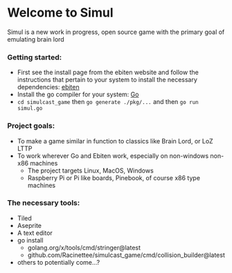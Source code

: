 # Welcome to Simul

Simul is a new work in progress, open source game with the primary goal of emulating brain lord

### Getting started:
- First see the install page from the ebiten website and follow the instructions that pertain to your system to install the necessary dependencies: [ebiten](https://ebiten.org/documents/install.html)
- Install the go compiler for your system: [Go](https://go.dev/dl/)
- `cd simulcast_game` then `go generate ./pkg/...` and then `go run simul.go`

### Project goals:

- To make a game similar in function to classics like Brain Lord, or LoZ LTTP
- To work wherever Go and Ebiten work, especially on non-windows non-x86 machines
  - The project targets Linux, MacOS, Windows
  - Raspberry Pi or Pi like boards, Pinebook, of course x86 type machines

### The necessary tools:
- Tiled
- Aseprite
- A text editor
- go install
  - golang.org/x/tools/cmd/stringer@latest
  - github.com/Racinettee/simulcast_game/cmd/collision_builder@latest
- others to potentially come...?
